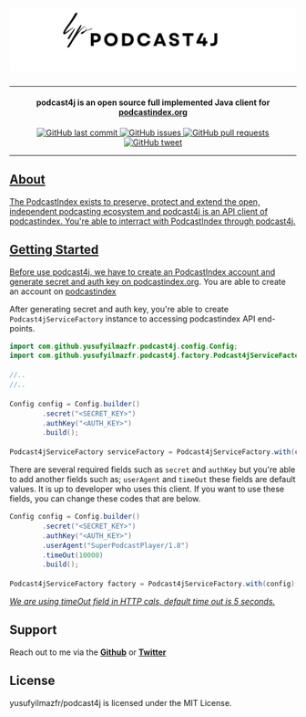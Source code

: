 <h1 align="center">
<img title="" src="./img/podcast4j.png" alt=" " data-align="center" width="514">
</h1>

<hr/>
<h4 align="center">
podcast4j is an open source full implemented Java client for <a href="https://podcastindex.org/" target="_blank">podcastindex.org</a>
</h4>

<p align="center">
    <a href="https://github.com/yusufyilmazfr/podcast4j/commits/main">
    <img src="https://img.shields.io/github/last-commit/yusufyilmazfr/podcast4j.svg?style=flat-square&logo=github&logoColor=white"
         alt="GitHub last commit">
    <a href="https://github.com/yusufyilmazfr/podcast4j/issues">
    <img src="https://img.shields.io/github/issues-raw/yusufyilmazfr/podcast4j.svg?style=flat-square&logo=github&logoColor=white"
         alt="GitHub issues">
    <a href="https://github.com/yusufyilmazfr/podcast4j/pulls">
    <img src="https://img.shields.io/github/issues-pr-raw/yusufyilmazfr/podcast4j.svg?style=flat-square&logo=github&logoColor=white"
         alt="GitHub pull requests">
    <a href="https://twitter.com/intent/tweet?text=try awesome podcast4j Java library for accessing podcastindex database. yusufyilmazfr/podcast4j:&url=https://github.com/yusufyilmazfr/podcast4j">
    <img src="https://img.shields.io/twitter/url/https/github.com/yusufyilmazfr/podcast4j?style=flat-square&logo=twitter"
         alt="GitHub tweet">
</p>

<hr/>

## About

The PodcastIndex exists to preserve, protect and extend the open, independent podcasting ecosystem and podcast4j is an API client of podcastindex. You're able to interract with PodcastIndex through podcast4j.

## Getting Started

Before use podcast4j, we have to create an PodcastIndex account and generate secret and auth key on [podcastindex.org](https://podcastindex.org/). You are able to create an account on [podcastindex](https://api.podcastindex.org/)



After generating secret and auth key, you're able to create `Podcast4jServiceFactory` instance to accessing podcastindex API end-points. 

```java
import com.github.yusufyilmazfr.podcast4j.config.Config;
import com.github.yusufyilmazfr.podcast4j.factory.Podcast4jServiceFactory;

//..
//..

Config config = Config.builder()
        .secret("<SECRET_KEY>")
        .authKey("<AUTH_KEY>")
        .build();

Podcast4jServiceFactory serviceFactory = Podcast4jServiceFactory.with(config);
```

There are several required fields such as `secret` and `authKey` but you're able to add another fields such as; `userAgent` and `timeOut` these fields are default values. It is up to developer who uses this client. If you want to use these fields, you can change these codes that are below.

```java
Config config = Config.builder()
        .secret("<SECRET_KEY>")
        .authKey("<AUTH_KEY>")
        .userAgent("SuperPodcastPlayer/1.8")
        .timeOut(10000)
        .build();

Podcast4jServiceFactory factory = Podcast4jServiceFactory.with(config);
```

<u>*We are using timeOut field in HTTP cals, default time out is 5 seconds.*</u>

## Support

Reach out to me via the [**Github**](https://github.com/yusufyilmazfr) or [**Twitter**](https://twitter.com/yusufyilmazfr)

## License

yusufyilmazfr/podcast4j is licensed under the MIT License.